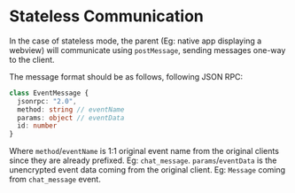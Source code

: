 # Stateless Communication

In the case of stateless mode, the parent (Eg: native app displaying a webview)
will communicate using `postMessage`, sending messages one-way to the client.

The message format should be as follows, following JSON RPC:

```typescript
class EventMessage {
  jsonrpc: "2.0",
  method: string // eventName
  params: object // eventData
  id: number
}
```

Where `method`/`eventName` is 1:1 original event name from the original clients since
they are already prefixed. Eg: `chat_message`. `params`/`eventData` is the unencrypted
event data coming from the original client. Eg: `Message` coming from
`chat_message` event.
